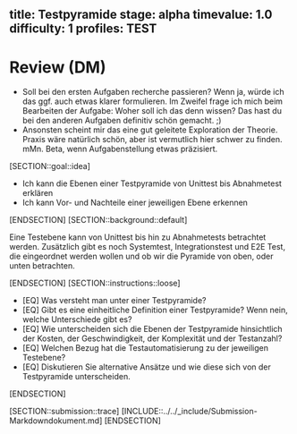 title: Testpyramide
stage: alpha
timevalue: 1.0
difficulty: 1
profiles: TEST
---
# Review (DM)
- Soll bei den ersten Aufgaben recherche passieren? Wenn ja, würde ich das ggf. auch etwas klarer formulieren. Im Zweifel frage ich mich beim Bearbeiten der Aufgabe: Woher soll ich das denn wissen? Das hast du bei den anderen Aufgaben definitiv schön gemacht. ;)
- Ansonsten scheint mir das eine gut geleitete Exploration der Theorie. Praxis wäre natürlich schön, aber ist vermutlich hier schwer zu finden. mMn. Beta, wenn Aufgabenstellung etwas präzisiert.

[SECTION::goal::idea]

- Ich kann die Ebenen einer Testpyramide von Unittest bis Abnahmetest erklären
- Ich kann Vor- und Nachteile einer jeweiligen Ebene erkennen

[ENDSECTION]
[SECTION::background::default]

Eine Testebene kann von Unittest bis hin zu Abnahmetests betrachtet werden. Zusätzlich gibt es noch Systemtest,
Integrationstest und E2E Test, die eingeordnet werden wollen und ob wir die Pyramide von oben, oder unten betrachten.

[ENDSECTION]
[SECTION::instructions::loose]

- [EQ] Was versteht man unter einer Testpyramide?
- [EQ] Gibt es eine einheitliche Definition einer Testpyramide? Wenn nein, welche Unterschiede gibt es?
- [EQ] Wie unterscheiden sich die Ebenen der Testpyramide hinsichtlich der Kosten, der Geschwindigkeit, der Komplexität und der Testanzahl?
- [EQ] Welchen Bezug hat die Testautomatisierung zu der jeweiligen Testebene?
- [EQ] Diskutieren Sie alternative Ansätze und wie diese sich von der Testpyramide unterscheiden.

[ENDSECTION]

[SECTION::submission::trace]
[INCLUDE::../../_include/Submission-Markdowndokument.md]
[ENDSECTION]

